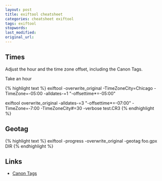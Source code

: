 ```yaml
---
layout: post
title: exiftool cheatsheet
categories: cheatsheet exiftool
tags: exiftool
stopwords:
last_modified:
original_url:
---
```


## Times

Adjust the hour and the time zone offset, including the Canon Tags.

Take an hour

{% highlight text %}
exiftool -overwrite_original -TimeZoneCity=Chicago -TimeZone=-05:00 -alldates-=1 "-offsettime*=-05:00"

exiftool overwrite_original -alldates-=3 "-offsettime*=-07:00" -TimeZone=-7:00 -TimeZoneCity#=30 -verbose test.CR3
{% endhighlight %}

## Geotag

{% highlight text %}
exiftool -progress -overwrite_original -geotag foo.gpx DIR
{% endhighlight %}

## Links

* [Canon Tags](https://exiftool.org/TagNames/Canon.html)
